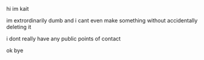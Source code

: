 hi im kait

im extrordinarily dumb and i cant even make something without accidentally deleting it

i dont really have any public points of contact

ok bye

